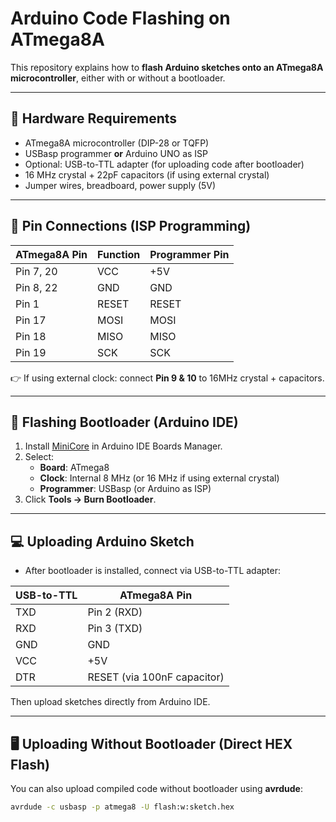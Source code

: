 # Arduino Code Flashing on ATmega8A

This repository explains how to **flash Arduino sketches onto an ATmega8A microcontroller**, either with or without a bootloader.

---

## 🔧 Hardware Requirements
- ATmega8A microcontroller (DIP-28 or TQFP)
- USBasp programmer **or** Arduino UNO as ISP
- Optional: USB-to-TTL adapter (for uploading code after bootloader)
- 16 MHz crystal + 22pF capacitors (if using external crystal)
- Jumper wires, breadboard, power supply (5V)

---

## 📌 Pin Connections (ISP Programming)

| ATmega8A Pin | Function | Programmer Pin |
|--------------|----------|----------------|
| Pin 7, 20    | VCC      | +5V            |
| Pin 8, 22    | GND      | GND            |
| Pin 1        | RESET    | RESET          |
| Pin 17       | MOSI     | MOSI           |
| Pin 18       | MISO     | MISO           |
| Pin 19       | SCK      | SCK            |

👉 If using external clock: connect **Pin 9 & 10** to 16MHz crystal + capacitors.

---

## 🚀 Flashing Bootloader (Arduino IDE)
1. Install [MiniCore](https://github.com/MCUdude/MiniCore) in Arduino IDE Boards Manager.
2. Select:
   - **Board**: ATmega8
   - **Clock**: Internal 8 MHz (or 16 MHz if using external crystal)
   - **Programmer**: USBasp (or Arduino as ISP)
3. Click **Tools → Burn Bootloader**.

---

## 💻 Uploading Arduino Sketch
- After bootloader is installed, connect via USB-to-TTL adapter:

| USB-to-TTL | ATmega8A Pin |
|------------|--------------|
| TXD        | Pin 2 (RXD)  |
| RXD        | Pin 3 (TXD)  |
| GND        | GND          |
| VCC        | +5V          |
| DTR        | RESET (via 100nF capacitor) |

Then upload sketches directly from Arduino IDE.

---

## 🖥️ Uploading Without Bootloader (Direct HEX Flash)
You can also upload compiled code without bootloader using **avrdude**:

```bash
avrdude -c usbasp -p atmega8 -U flash:w:sketch.hex
